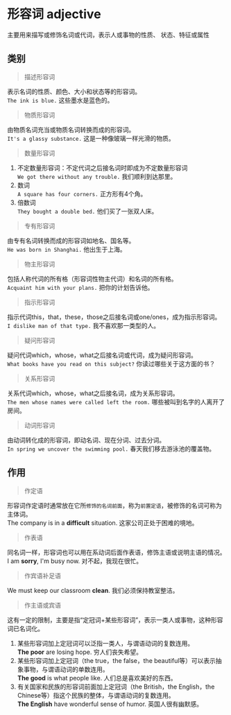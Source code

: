 # 形容词 adjective

主要用来描写或修饰名词或代词，表示人或事物的性质、 状态、特征或属性

## 类别

> 描述形容词

表示名词的性质、颜色、大小和状态等的形容词。
<br>
`The ink is blue.` 这些墨水是蓝色的。

> 物质形容词

由物质名词充当或物质名词转换而成的形容词。
<br>
`It's a glassy substance.` 这是一种像玻璃一样光滑的物质。

> 数量形容词

1. 不定数量形容词：不定代词之后接名词时即成为不定数量形容词
<br>`We got there without any trouble.` 我们顺利到达那里。
2. 数词
<br>`A square has four corners.` 正方形有4个角。
3. 倍数词
<br>`They bought a double bed.` 他们买了一张双人床。

> 专有形容词

由专有名词转换而成的形容词如地名、国名等。
<br>`He was born in Shanghai.` 他出生于上海。

> 物主形容词

包括人称代词的所有格（形容词性物主代词）和名词的所有格。
<br>`Acquaint him with your plans.` 把你的计划告诉他。

> 指示形容词

指示代词this，that，these，those之后接名词或one/ones，成为指示形容词。
<br>`I dislike man of that type.` 我不喜欢那一类型的人。

> 疑问形容词

疑问代词which，whose，what之后接名词或代词，成为疑问形容词。
<br>`What books have you read on this subject?` 你读过哪些关于这方面的书？

> 关系形容词

关系代词which，whose，what之后接名词，成为关系形容词。
<br>`The men whose names were called left the room.` 哪些被叫到名字的人离开了房间。

> 动词形容词

由动词转化成的形容词，即动名词、现在分词、过去分词。
<br>`In spring we uncover the swimming pool.` 春天我们移去游泳池的覆盖物。

## 作用

> 作定语

形容词作定语时通常放在它所`修饰的名词前面`，称为`前置定语`，被修饰的名词可称为主体词。
<br>The company is in a **difficult** situation. 这家公司正处于困难的境地。

> 作表语

同名词一样，形容词也可以用在系动词后面作表语，修饰主语或说明主语的情况。
<br>I am **sorry**, I'm busy now. 对不起，我现在很忙。

> 作宾语补足语

We must keep our classroom **clean**. 我们必须保持教室整洁。

> 作主语或宾语

这有一定的限制，主要是指“定冠词+某些形容词”，表示一类人或事物，这种形容词已名词化。

1. 某些形容词加上定冠词可以泛指一类人，与谓语动词的复数连用。
<br> **The poor** are losing hope. 穷人们丧失希望。
2. 某些形容词加上定冠词（the true，the false，the beautiful等）可以表示抽象事物，与谓语动词的单数连用。
<br>**The good** is what people like. 人们总是喜欢美好的东西。
3. 有关国家和民族的形容词前面加上定冠词（the British，the English，the Chinese等）指这个民族的整体，与谓语动词的复数连用。
<br>**The English** have wonderful sense of humor. 英国人很有幽默感。